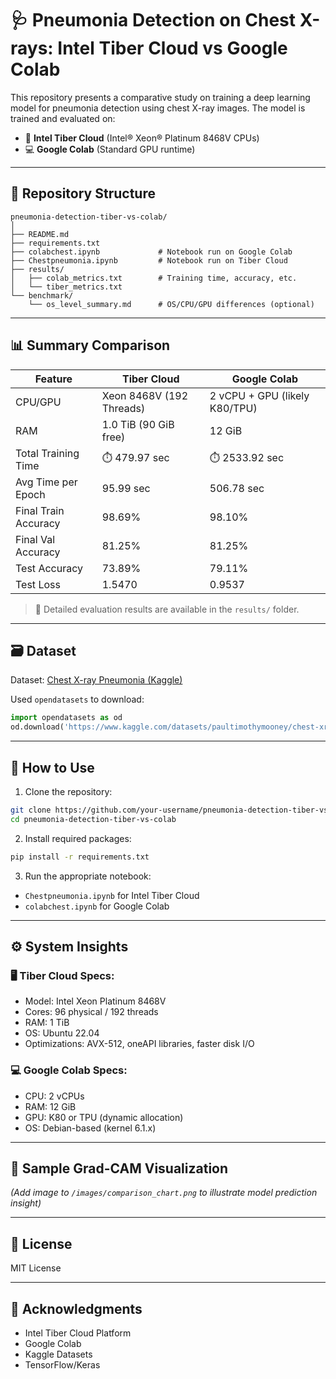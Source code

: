 
# 🩺 Pneumonia Detection on Chest X-rays: Intel Tiber Cloud vs Google Colab

This repository presents a comparative study on training a deep learning model for pneumonia detection using chest X-ray images. The model is trained and evaluated on:

- 🚀 **Intel Tiber Cloud** (Intel® Xeon® Platinum 8468V CPUs)
- 💻 **Google Colab** (Standard GPU runtime)

---

## 📁 Repository Structure

```
pneumonia-detection-tiber-vs-colab/
│
├── README.md
├── requirements.txt
├── colabchest.ipynb             # Notebook run on Google Colab
├── Chestpneumonia.ipynb         # Notebook run on Tiber Cloud
├── results/
│   ├── colab_metrics.txt        # Training time, accuracy, etc.
│   └── tiber_metrics.txt
└── benchmark/
    └── os_level_summary.md      # OS/CPU/GPU differences (optional)
```

---

## 📊 Summary Comparison

| Feature                  | Tiber Cloud                          | Google Colab                     |
|--------------------------|---------------------------------------|----------------------------------|
| CPU/GPU                 | Xeon 8468V (192 Threads)              | 2 vCPU + GPU (likely K80/TPU)    |
| RAM                     | 1.0 TiB (90 GiB free)                 | 12 GiB                           |
| Total Training Time     | ⏱️ 479.97 sec                         | ⏱️ 2533.92 sec                   |
| Avg Time per Epoch      | 95.99 sec                             | 506.78 sec                       |
| Final Train Accuracy    | 98.69%                                | 98.10%                           |
| Final Val Accuracy      | 81.25%                                | 81.25%                           |
| Test Accuracy           | 73.89%                                | 79.11%                           |
| Test Loss               | 1.5470                                | 0.9537                           |

> 📂 Detailed evaluation results are available in the `results/` folder.

---

## 🗃️ Dataset

Dataset: [Chest X-ray Pneumonia (Kaggle)](https://www.kaggle.com/datasets/paultimothymooney/chest-xray-pneumonia)

Used `opendatasets` to download:
```python
import opendatasets as od
od.download('https://www.kaggle.com/datasets/paultimothymooney/chest-xray-pneumonia')
```

---

## 🧪 How to Use

1. Clone the repository:
```bash
git clone https://github.com/your-username/pneumonia-detection-tiber-vs-colab.git
cd pneumonia-detection-tiber-vs-colab
```

2. Install required packages:
```bash
pip install -r requirements.txt
```

3. Run the appropriate notebook:
- `Chestpneumonia.ipynb` for Intel Tiber Cloud
- `colabchest.ipynb` for Google Colab

---

## ⚙️ System Insights

### 🖥️ Tiber Cloud Specs:
- Model: Intel Xeon Platinum 8468V
- Cores: 96 physical / 192 threads
- RAM: 1 TiB
- OS: Ubuntu 22.04
- Optimizations: AVX-512, oneAPI libraries, faster disk I/O

### 💻 Google Colab Specs:
- CPU: 2 vCPUs
- RAM: 12 GiB
- GPU: K80 or TPU (dynamic allocation)
- OS: Debian-based (kernel 6.1.x)

---

## 📸 Sample Grad-CAM Visualization

_(Add image to `/images/comparison_chart.png` to illustrate model prediction insight)_

---

## 📜 License

MIT License

---

## 🙌 Acknowledgments

- Intel Tiber Cloud Platform
- Google Colab
- Kaggle Datasets
- TensorFlow/Keras

